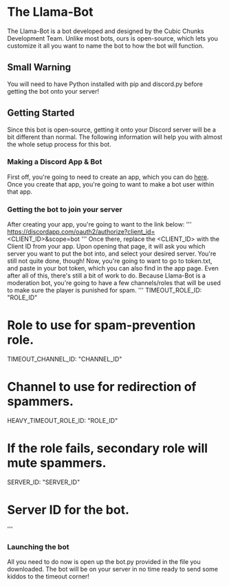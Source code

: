 # The Llama-Bot
The Llama-Bot is a bot developed and designed by the Cubic Chunks Development Team. Unlike most bots, ours is open-source, which lets you customize it all you want to name the bot to how the bot will function.

## Small Warning
You will need to have Python installed with pip and discord.py before getting the bot onto your server!

## Getting Started
Since this bot is open-source, getting it onto your Discord server will be a bit different than normal. The following information will help you with almost the whole setup process for this bot.

### Making a Discord App & Bot
First off, you're going to need to create an app, which you can do [here](https://discordapp.com/developers/applications/me). Once you create that app, you're going to want to make a bot user within that app.

### Getting the bot to join your server
After creating your app, you're going to want to the link below:
'''
https://discordapp.com/oauth2/authorize?client_id=<CLIENT_ID>&scope=bot
'''
Once there, replace the <CLIENT_ID> with the Client ID from your app. Upon opening that page, it will ask you which server you want to put the bot into, and select your desired server. You're still not quite done, though! Now, you're going to want to go to token.txt, and paste in your bot token, which you can also find in the app page. Even after all of this, there's still a bit of work to do. Because Llama-Bot is a moderation bot, you're going to have a few channels/roles that will be used to make sure the player is punished for spam.
'''
TIMEOUT_ROLE_ID: "ROLE_ID"
# Role to use for spam-prevention role.

TIMEOUT_CHANNEL_ID: "CHANNEL_ID"
# Channel to use for redirection of spammers.

HEAVY_TIMEOUT_ROLE_ID: "ROLE_ID"
# If the role fails, secondary role will mute spammers.

SERVER_ID: "SERVER_ID"
# Server ID for the bot.
'''
### Launching the bot
All you need to do now is open up the bot.py provided in the file you downloaded. The bot will be on your server in no time ready to send some kiddos to the timeout corner!